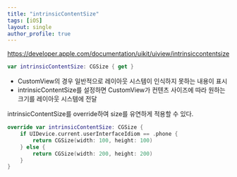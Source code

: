 ```yaml
---
title: "intrinsicContentSize"
tags: [iOS]
layout: single
author_profile: true
---
```


https://developer.apple.com/documentation/uikit/uiview/intrinsiccontentsize

```swift
var intrinsicContentSize: CGSize { get }
```

- CustomView의 경우 일반적으로 레이아웃 시스템이 인식하지 못하는 내용이 표시
- intrinsicContentSize를 설정하면 CustomView가 컨텐츠 사이즈에 따라 원하는 크기를 레이아웃 시스템에 전달


intrinsicContentSize를 override하여 size를 유연하게 적용할 수 있다.
```swift
override var intrinsicContentSize: CGSize {
    if UIDevice.current.userInterfaceIdiom == .phone {
        return CGSize(width: 100, height: 100)
    } else {
        return CGSize(width: 200, height: 200)
    }
}
```